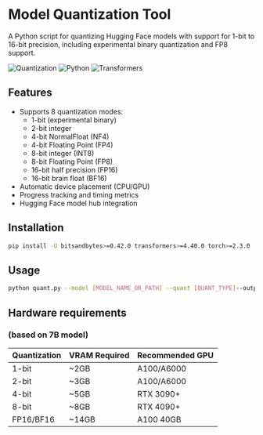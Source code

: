 # Model Quantization Tool

A Python script for quantizing Hugging Face models with support for 1-bit to 16-bit precision, including experimental binary quantization and FP8 support.

![Quantization](https://img.shields.io/badge/Quantization-1bit%20to%2016bit-blue)
![Python](https://img.shields.io/badge/Python-3.8%2B-green)
![Transformers](https://img.shields.io/badge/🤗%20Transformers-4.40%2B-orange)

## Features

- Supports 8 quantization modes:
  - 1-bit (experimental binary)
  - 2-bit integer
  - 4-bit NormalFloat (NF4)
  - 4-bit Floating Point (FP4)
  - 8-bit integer (INT8)
  - 8-bit Floating Point (FP8)
  - 16-bit half precision (FP16)
  - 16-bit brain float (BF16)
- Automatic device placement (CPU/GPU)
- Progress tracking and timing metrics
- Hugging Face model hub integration

## Installation

```bash
pip install -U bitsandbytes>=0.42.0 transformers>=4.40.0 torch>=2.3.0
```
## Usage
```bash
python quant.py --model [MODEL_NAME_OR_PATH] --quant [QUANT_TYPE]--output [OUTPUT_DIR]
```

## Hardware requirements 
### (based on 7B model)

| Quantization  | VRAM Required | Recommended GPU |
| ------------- | ------------- |-----------------|
| 1-bit  | ~2GB  | A100/A6000                |
| 2-bit  | ~3GB  |  A100/A6000               |
| 4-bit  | ~5GB  |  RTX 3090+               |
| 8-bit  | ~8GB  |  RTX 4090+              |
| FP16/BF16  | ~14GB  |  A100 40GB             |